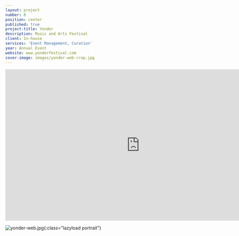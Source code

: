 ```yaml
---
layout: project
number: 8
position: center
published: true
project-title: Yonder
description: Music and Arts Festival
client: In-house
services: 'Event Management, Curation'
year: Annual Event
website: www.yonderfestival.com
cover-image: images/yonder-web-crop.jpg
---
```

<div class="video-responsive">
	<iframe class="lazyload" width="840" height="473" src="https://www.youtube.com/embed/inNf8HQtDDQ" frameborder="0" allowfullscreen=""></iframe>
</div>

![yonder-web.jpg]({{site.baseurl}}/images/yonder-web.jpg){:class="lazyload portrait"}
